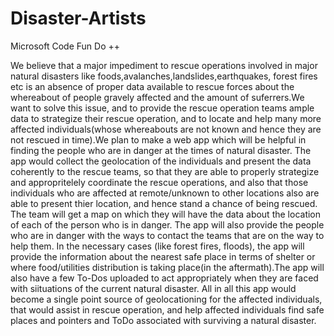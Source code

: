 # Disaster-Artists
Microsoft Code Fun Do ++

We believe that a major impediment to rescue operations involved in major natural disasters like foods,avalanches,landslides,earthquakes, forest fires etc is an absence of proper data available to rescue forces about the whereabout of people gravely affected and the amount of suferrers.We want to solve this issue, and to provide the rescue operation teams ample data to strategize their rescue operation, and to locate and help many more affected individuals(whose whereabouts are not known and hence they are not rescued in time).We plan to make a web app which will be helpful in finding the people who are in danger at the times of natural disaster. The app would collect the geolocation of the individuals and present the data coherently to the rescue teams, so that they are able to properly strategize and appropritelely coordinate the rescue operations, and also that those individuals who are affected at remote/unknown to other locations also are able to present thier location, and hence stand a chance of being rescued. The team will get a map on which they will have the data about the location of each of the person who is in danger.
The app will also provide the people who are in danger with the ways to contact the teams that are on the way to help them. In the necessary cases (like forest fires, floods), the app will provide the information about the nearest safe place in terms of shelter or where food/utilities distribution is taking place(in the aftermath).The app will also have a few To-Dos uploaded to act appropriately when they are faced with siituations of the current natural disaster. All in all this app would become a single point source of geolocationing for the affected individuals, that would assist in rescue operation, and help affected individuals find safe places and pointers and ToDo associated with surviving a natural disaster.
